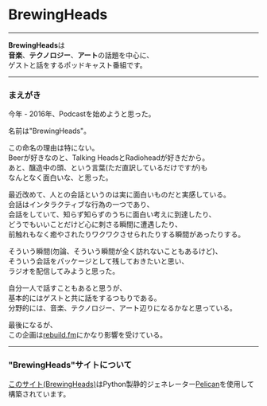 # BrewingHeads
---------

**BrewingHeads**は<br>
**音楽**、**テクノロジー**、**アート**の話題を中心に、<br>
ゲストと話をするポッドキャスト番組です。


--------

### まえがき

今年 - 2016年、Podcastを始めようと思った。

名前は"BrewingHeads"。

この命名の理由は特にない。<br>
Beerが好きなのと、Talking HeadsとRadioheadが好きだから。<br>
あと、醸造中の頭、という言葉(ただ直訳しているだけですが)も<br>
なんとなく面白いな、と思った。


最近改めて、人との会話というのは実に面白いものだと実感している。<br>
会話はインタラクティブな行為の一つであり、<br>
会話をしていて、知らず知らずのうちに面白い考えに到達したり、<br>
どうでもいいことだけど心に刺さる瞬間に遭遇したり、<br>
前触れもなく癒やされたりワクワクさせられたりする瞬間があったりする。<br>

そういう瞬間(勿論、そういう瞬間が全く訪れないこともあるけど)、<br>
そういう会話をパッケージとして残しておきたいと思い、<br>
ラジオを配信してみようと思った。

自分一人で話すこともあると思うが、<br>
基本的にはゲストと共に話をするつもりである。<br>
分野的には、音楽、テクノロジー、アート辺りになるかなと思っている。


最後になるが、<br>
この企画は[rebuild.fm](https://rebuild.fm/)にかなり影響を受けている。

------

### "BrewingHeads"サイトについて

[このサイト(BrewingHeads)]()はPython製静的ジェネレーター[Pelican](http://docs.getpelican.com/en/3.6.3/)を使用して構築されています。
